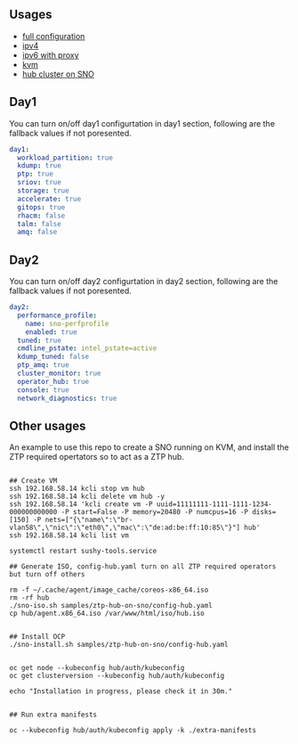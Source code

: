 ## Usages

- [full configuration](config-full.yaml)
- [ipv4](config-sno130.yaml)
- [ipv6 with proxy](config-sno148.yaml)
- [kvm](config-testkvm.yaml)
- [hub cluster on SNO](config-hub.yaml)

## Day1

You can turn on/off day1 configurtation in day1 section, following are the fallback values if not poresented.

```yaml
day1:
  workload_partition: true
  kdump: true
  ptp: true
  sriov: true
  storage: true
  accelerate: true
  gitops: true
  rhacm: false
  talm: false
  amq: false

```

## Day2

You can turn on/off day2 configurtation in day2 section, following are the fallback values if not poresented.

```yaml
day2:
  performance_profile:
    name: sno-perfprofile
    enabled: true
  tuned: true
  cmdline_pstate: intel_pstate=active
  kdump_tuned: false
  ptp_amq: true
  cluster_monitor: true
  operator_hub: true
  console: true
  network_diagnostics: true
```

## Other usages

An example to use this repo to create a SNO running on KVM, and install the ZTP required opertators so to act as a ZTP hub. 

```shell

## Create VM
ssh 192.168.58.14 kcli stop vm hub
ssh 192.168.58.14 kcli delete vm hub -y
ssh 192.168.58.14 'kcli create vm -P uuid=11111111-1111-1111-1234-000000000000 -P start=False -P memory=20480 -P numcpus=16 -P disks=[150] -P nets=["{\"name\":\"br-vlan58\",\"nic\":\"eth0\",\"mac\":\"de:ad:be:ff:10:85\"}"] hub'
ssh 192.168.58.14 kcli list vm

systemctl restart sushy-tools.service

## Generate ISO, config-hub.yaml turn on all ZTP required operators but turn off others

rm -f ~/.cache/agent/image_cache/coreos-x86_64.iso
rm -rf hub
./sno-iso.sh samples/ztp-hub-on-sno/config-hub.yaml
cp hub/agent.x86_64.iso /var/www/html/iso/hub.iso


## Install OCP
./sno-install.sh samples/ztp-hub-on-sno/config-hub.yaml


oc get node --kubeconfig hub/auth/kubeconfig
oc get clusterversion --kubeconfig hub/auth/kubeconfig

echo "Installation in progress, please check it in 30m."


## Run extra manifests

oc --kubeconfig hub/auth/kubeconfig apply -k ./extra-manifests

```